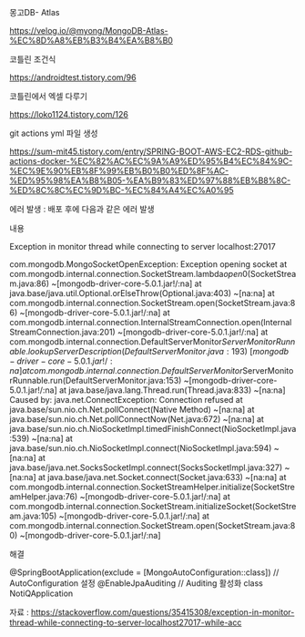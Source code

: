 몽고DB- Atlas

https://velog.io/@myong/MongoDB-Atlas-%EC%8D%A8%EB%B3%B4%EA%B8%B0

코틀린 조건식

https://androidtest.tistory.com/96

코틀린에서 엑셀 다루기

https://loko1124.tistory.com/126

git actions yml 파일 생성

https://sum-mit45.tistory.com/entry/SPRING-BOOT-AWS-EC2-RDS-github-actions-docker-%EC%82%AC%EC%9A%A9%ED%95%B4%EC%84%9C-%EC%9E%90%EB%8F%99%EB%B0%B0%ED%8F%AC-%ED%95%98%EA%B8%B05-%EA%B9%83%ED%97%88%EB%B8%8C-%ED%8C%8C%EC%9D%BC-%EC%84%A4%EC%A0%95

에러 발생 : 배포 후에 다음과 같은 에러 발생

내용

Exception in monitor thread while connecting to server localhost:27017

com.mongodb.MongoSocketOpenException: Exception opening socket
        at com.mongodb.internal.connection.SocketStream.lambda$open$0(SocketStream.java:86) ~[mongodb-driver-core-5.0.1.jar!/:na]
        at java.base/java.util.Optional.orElseThrow(Optional.java:403) ~[na:na]
        at com.mongodb.internal.connection.SocketStream.open(SocketStream.java:86) ~[mongodb-driver-core-5.0.1.jar!/:na]
        at com.mongodb.internal.connection.InternalStreamConnection.open(InternalStreamConnection.java:201) ~[mongodb-driver-core-5.0.1.jar!/:na]
        at com.mongodb.internal.connection.DefaultServerMonitor$ServerMonitorRunnable.lookupServerDescription(DefaultServerMonitor.java:193) ~[mongodb-driver-core-5.0.1.jar!/:na]
        at com.mongodb.internal.connection.DefaultServerMonitor$ServerMonitorRunnable.run(DefaultServerMonitor.java:153) ~[mongodb-driver-core-5.0.1.jar!/:na]
        at java.base/java.lang.Thread.run(Thread.java:833) ~[na:na]
Caused by: java.net.ConnectException: Connection refused
        at java.base/sun.nio.ch.Net.pollConnect(Native Method) ~[na:na]
        at java.base/sun.nio.ch.Net.pollConnectNow(Net.java:672) ~[na:na]
        at java.base/sun.nio.ch.NioSocketImpl.timedFinishConnect(NioSocketImpl.java:539) ~[na:na]
        at java.base/sun.nio.ch.NioSocketImpl.connect(NioSocketImpl.java:594) ~[na:na]
        at java.base/java.net.SocksSocketImpl.connect(SocksSocketImpl.java:327) ~[na:na]
        at java.base/java.net.Socket.connect(Socket.java:633) ~[na:na]
        at com.mongodb.internal.connection.SocketStreamHelper.initialize(SocketStreamHelper.java:76) ~[mongodb-driver-core-5.0.1.jar!/:na]
        at com.mongodb.internal.connection.SocketStream.initializeSocket(SocketStream.java:105) ~[mongodb-driver-core-5.0.1.jar!/:na]
        at com.mongodb.internal.connection.SocketStream.open(SocketStream.java:80) ~[mongodb-driver-core-5.0.1.jar!/:na]

해결 

@SpringBootApplication(exclude = [MongoAutoConfiguration::class]) // AutoConfiguration 설정
@EnableJpaAuditing  // Auditing 활성화
class NotiQApplication

자료 : https://stackoverflow.com/questions/35415308/exception-in-monitor-thread-while-connecting-to-server-localhost27017-while-acc
